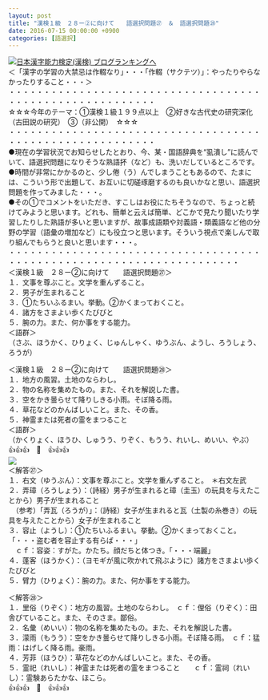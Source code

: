 ```yaml
---
layout: post
title: "漢検１級　２８ー②に向けて　　語選択問題㉗　＆　語選択問題㉘"
date: 2016-07-15 00:00:00 +0900
categories: [語選択]
---
```


[![](/syuusyuu9701/assets/images/漢検１級-２８ー②に向けて-語選択問題㉗-＆-語選択問題㉘-br_c_3028_1.gif)](http://blog.with2.net/link.php?1659096:3028 "日本漢字能力検定(漢検) ブログランキングへ")[日本漢字能力検定(漢検) ブログランキングへ](http://blog.with2.net/link.php?1659096:3028)  
＜「漢字の学習の大禁忌は作輟なり」・・・「作輟（サクテツ）」：やったりやらなかったりすること・・・＞  
・・・・・・・・・・・・・・・・・・・・・・・・・・・・・・・・・・・・・・・・・・・・・・・・・・・・・・・・・  
☆☆☆今年のテーマ：①漢検１級１９９点以上　②好きな古代史の研究深化（古田説の研究）　③（非公開）　☆☆☆　　  
・・・・・・・・・・・・・・・・・・・・・・・・・・・・・・・・・・・・・・・・・・・・・・・・・・・・・・・・・  
●現在の学習状況でお知らせしたとおり、今、某・国語辞典を“虱潰し”に読んでいて、語選択問題になりそうな熟語抔（など）も、洗いだしているところです。  
●時間が非常にかかるのと、少し倦（う）んでしまうこともあるので、たまには、こういう形で出題して、お互いに切磋琢磨するのも良いかなと思い、語選択問題を作ってみました・・・。  
●その①でコメントをいただき、すこしはお役にたちそうなので、ちょっと続けてみようと思います。どれも、簡単と云えば簡単、どこかで見たり聞いたり学習したりした熟語が多いと思いますが、故事成語類や対義語・類義語など他の分野の学習（語彙の増加など）にも役立つと思います。そういう視点で楽しんで取り組んでもらうと良いと思います・・・。  
・・・・・・・・・・・・・・・・・・・・・・・・・・・・・・・・・・・・・・・・・・・・・・・・・・・・・・・・・・・・・・・・・・・・・  
＜漢検１級　２８ー②に向けて　　語選択問題㉗＞  
１．文事を尊ぶこと。文学を重んずること。  
２．男子が生まれること  
３．①たちいふるまい。挙動。②かくまっておくこと。  
４．諸方をさまよい歩くたびびと  
５．腕の力。また、何か事をする能力。  
＜語群＞  
（さぶ、ほうかく、ひりょく、じゅんしゃく、ゆうぶん、ようし、ろうしょう、ろうが）  
  
＜漢検１級　２８ー②に向けて　　語選択問題㉘＞  
１．地方の風習。土地のならわし。  
２．物の名称を集めたもの。また、それを解説した書。  
３．空をかき曇らせて降りしきる小雨。そぼ降る雨。  
４．草花などのかんばしいこと。また、その香。  
５．神霊または死者の霊をまつること  
＜語群＞  
（かくりょく、ほうひ、しゅうう、りぞく、もうう、れいし、めいい、やぶ）  
👍👍👍　🐒　👍👍👍  
![](/syuusyuu9701/assets/images/漢検１級-２８ー②に向けて-語選択問題㉗-＆-語選択問題㉘-0c4835dd43de3e37cc4bc8213a387a25.png)  
＜解答㉗＞  
１．右文（ゆうぶん）：文事を尊ぶこと。文学を重んずること。　＊右文左武  
２．弄璋（ろうしょう）：（詩経）男子が生まれると璋（圭玉）の玩具を与えたことから）男子が生まれること  
　（参考）「弄瓦（ろうが）」：（詩経）女子が生まれると瓦（土製の糸巻き）の玩具を与えたことから）女子が生まれること　  
３．容止（ようし）：①たちいふるまい。挙動。②かくまっておくこと。「・・・盗む者を容止する有らば・・・」  
　ｃｆ：容姿：すがた。かたち。顔だちと体つき。「・・・端麗」  
４．蓬客（ほうかく）：（ヨモギが風に吹かれて飛ぶように）諸方をさまよい歩くたびびと  
５．臂力（ひりょく）：腕の力。また、何か事をする能力。  
  
＜解答㉘＞  
１．里俗（りぞく）：地方の風習。土地のならわし。　ｃｆ：俚俗（りぞく）：田舎びていること。また、そのさま。鄙俗。  
２．名彙（めいい）：物の名称を集めたもの。また、それを解説した書。  
３．濛雨（もうう）：空をかき曇らせて降りしきる小雨。そぼ降る雨。　ｃｆ：猛雨：はげしく降る雨。豪雨。  
４．芳菲（ほうひ）：草花などのかんばしいこと。また、その香。  
５．霊祀（れいし）：神霊または死者の霊をまつること　　ｃｆ：霊祠（れいし）：霊験あらたかな、ほこら。  
👍👍👍　🐒　👍👍👍  
  
  
  